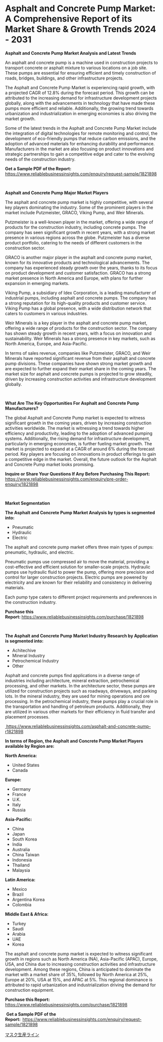 <p><h1>Asphalt and Concrete Pump Market: A Comprehensive Report of its Market Share & Growth Trends 2024 - 2031</h1></p><p><strong>Asphalt and Concrete Pump Market Analysis and Latest Trends</strong></p>
<p><p>An asphalt and concrete pump is a machine used in construction projects to transport concrete or asphalt mixture to various locations on a job site. These pumps are essential for ensuring efficient and timely construction of roads, bridges, buildings, and other infrastructure projects.</p><p>The Asphalt and Concrete Pump Market is experiencing rapid growth, with a projected CAGR of 12.8% during the forecast period. This growth can be attributed to the increasing demand for infrastructure development projects globally, along with the advancements in technology that have made these pumps more efficient and reliable. Additionally, the growing trend towards urbanization and industrialization in emerging economies is also driving the market growth.</p><p>Some of the latest trends in the Asphalt and Concrete Pump Market include the integration of digital technologies for remote monitoring and control, the development of eco-friendly pumps that reduce carbon emissions, and the adoption of advanced materials for enhancing durability and performance. Manufacturers in the market are also focusing on product innovations and strategic partnerships to gain a competitive edge and cater to the evolving needs of the construction industry.</p></p>
<p><strong>Get a Sample PDF of the Report:&nbsp;</strong> <a href="https://www.reliablebusinessinsights.com/enquiry/request-sample/1821898">https://www.reliablebusinessinsights.com/enquiry/request-sample/1821898</a></p>
<p>&nbsp;</p>
<p><strong>Asphalt and Concrete Pump Major Market Players</strong></p>
<p><p>The asphalt and concrete pump market is highly competitive, with several key players dominating the industry. Some of the prominent players in the market include Putzmeister, GRACO, Viking Pump, and Weir Minerals.</p><p>Putzmeister is a well-known player in the market, offering a wide range of products for the construction industry, including concrete pumps. The company has seen significant growth in recent years, with a strong market presence in various regions across the globe. Putzmeister has a diverse product portfolio, catering to the needs of different customers in the construction sector.</p><p>GRACO is another major player in the asphalt and concrete pump market, known for its innovative products and technological advancements. The company has experienced steady growth over the years, thanks to its focus on product development and customer satisfaction. GRACO has a strong market presence in North America and Europe, with plans for further expansion in emerging markets.</p><p>Viking Pump, a subsidiary of Idex Corporation, is a leading manufacturer of industrial pumps, including asphalt and concrete pumps. The company has a strong reputation for its high-quality products and customer service. Viking Pump has a global presence, with a wide distribution network that caters to customers in various industries.</p><p>Weir Minerals is a key player in the asphalt and concrete pump market, offering a wide range of products for the construction sector. The company has shown steady growth in recent years, with a focus on innovation and sustainability. Weir Minerals has a strong presence in key markets, such as North America, Europe, and Asia-Pacific.</p><p>In terms of sales revenue, companies like Putzmeister, GRACO, and Weir Minerals have reported significant revenue from their asphalt and concrete pump divisions. These companies have shown strong market growth and are expected to further expand their market share in the coming years. The market size for asphalt and concrete pumps is projected to grow steadily, driven by increasing construction activities and infrastructure development globally.</p></p>
<p>&nbsp;</p>
<p><strong>What Are The Key Opportunities For Asphalt and Concrete Pump Manufacturers?</strong></p>
<p><p>The global Asphalt and Concrete Pump market is expected to witness significant growth in the coming years, driven by increasing construction activities worldwide. The market is witnessing a trend towards higher efficiency and productivity, leading to the adoption of advanced pumping systems. Additionally, the rising demand for infrastructure development, particularly in emerging economies, is further fueling market growth. The market is projected to expand at a CAGR of around 6% during the forecast period. Key players are focusing on innovations in product offerings to gain a competitive edge in the market. Overall, the future outlook for the Asphalt and Concrete Pump market looks promising.</p></p>
<p><strong>Inquire or Share Your Questions If Any Before Purchasing This Report:</strong> <a href="https://www.reliablebusinessinsights.com/enquiry/pre-order-enquiry/1821898">https://www.reliablebusinessinsights.com/enquiry/pre-order-enquiry/1821898</a></p>
<p>&nbsp;</p>
<p><strong>Market Segmentation</strong></p>
<p><strong>The Asphalt and Concrete Pump Market Analysis by types is segmented into:</strong></p>
<p><ul><li>Pneumatic</li><li>Hydraulic</li><li>Electric</li></ul></p>
<p><p>The asphalt and concrete pump market offers three main types of pumps: pneumatic, hydraulic, and electric. </p><p>Pneumatic pumps use compressed air to move the material, providing a cost-effective and efficient solution for smaller-scale projects. Hydraulic pumps use hydraulic fluid to power the pump, offering more precision and control for larger construction projects. Electric pumps are powered by electricity and are known for their reliability and consistency in delivering materials.</p><p>Each pump type caters to different project requirements and preferences in the construction industry.</p></p>
<p><strong>Purchase this Report:&nbsp;</strong><a href="https://www.reliablebusinessinsights.com/purchase/1821898">https://www.reliablebusinessinsights.com/purchase/1821898</a></p>
<p>&nbsp;</p>
<p><strong>The Asphalt and Concrete Pump Market Industry Research by Application is segmented into:</strong></p>
<p><ul><li>Achitechive</li><li>Mineral Industry</li><li>Petrochemical Industry</li><li>Other</li></ul></p>
<p><p>Asphalt and concrete pumps find applications in a diverse range of industries including architecture, mineral extraction, petrochemical processing, and other markets. In the architecture sector, these pumps are utilized for construction projects such as roadways, driveways, and parking lots. In the mineral industry, they are used for mining operations and ore processing. In the petrochemical industry, these pumps play a crucial role in the transportation and handling of petroleum products. Additionally, they are utilized in various other markets for their efficiency in fluid transfer and placement processes.</p></p>
<p><a href="https://www.reliablebusinessinsights.com/asphalt-and-concrete-pump-r1821898">&nbsp;https://www.reliablebusinessinsights.com/asphalt-and-concrete-pump-r1821898</a></p>
<p><strong>In terms of Region, the Asphalt and Concrete Pump Market Players available by Region are:</strong></p>
<p>
    <p> <strong> North America: </strong>
        <ul>
            <li>United States</li>
            <li>Canada</li>
        </ul>
        </p> 
    <p> <strong> Europe: </strong>
        <ul>
            <li>Germany</li>
            <li>France</li>
            <li>U.K.</li>
            <li>Italy</li>
            <li>Russia</li>
        </ul>
        </p> 
    <p> <strong> Asia-Pacific: </strong>
        <ul>
            <li>China</li>
            <li>Japan</li>
            <li>South Korea</li>
            <li>India</li>
            <li>Australia</li>
            <li>China Taiwan</li>
            <li>Indonesia</li>
            <li>Thailand</li>
            <li>Malaysia</li>
        </ul>
        </p> 
    <p> <strong> Latin America: </strong>
        <ul>
            <li>Mexico</li>
            <li>Brazil</li>
            <li>Argentina Korea</li>
            <li>Colombia</li>
        </ul>
        </p> 
    <p> <strong> Middle East & Africa: </strong>
        <ul>
            <li>Turkey</li>
            <li>Saudi</li>
            <li>Arabia</li>
            <li>UAE</li>
            <li>Korea</li>
        </ul>
    </p>
    </p>
<p><p>The asphalt and concrete pump market is expected to witness significant growth in regions such as North America (NA), Asia-Pacific (APAC), Europe, USA, and China due to increasing construction activities and infrastructure development. Among these regions, China is anticipated to dominate the market with a market share of 35%, followed by North America at 25%, Europe at 20%, USA at 15%, and APAC at 5%. This regional dominance is attributed to rapid urbanization and industrialization driving the demand for construction equipment.</p></p>
<p><strong>Purchase this Report: </strong><a href="https://www.reliablebusinessinsights.com/purchase/1821898">https://www.reliablebusinessinsights.com/purchase/1821898</a></p>
<p>&nbsp;<strong>Get a Sample PDF of the Report:&nbsp;&nbsp;</strong><a href="https://www.reliablebusinessinsights.com/enquiry/request-sample/1821898">https://www.reliablebusinessinsights.com/enquiry/request-sample/1821898</a></p>
<p><strong></strong></p>
<p><p><a href="https://github.com/SimeonBode1/Market-Research-Report-List-1/blob/main/7647921163181.md">マスク生産ライン</a></p></p>